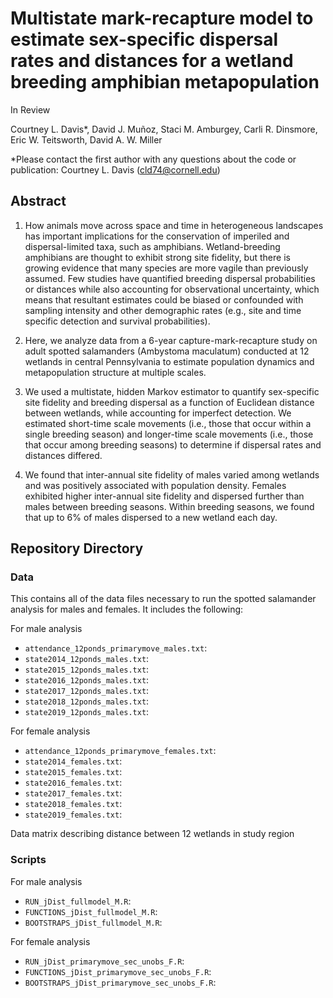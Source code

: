 # Multistate mark-recapture model to estimate sex-specific dispersal rates and distances for a wetland breeding amphibian metapopulation
In Review 

Courtney L. Davis*, David J. Muñoz, Staci M. Amburgey, Carli R. Dinsmore, Eric W. Teitsworth, David A. W. Miller

*Please contact the first author with any questions about the code or publication: Courtney L. Davis (cld74@cornell.edu)


## Abstract
1. How animals move across space and time in heterogeneous landscapes has important implications for the conservation of imperiled and dispersal-limited taxa, such as amphibians. Wetland-breeding amphibians are thought to exhibit strong site fidelity, but there is growing evidence that many species are more vagile than previously assumed. Few studies have quantified breeding dispersal probabilities or distances while also accounting for observational uncertainty, which means that resultant estimates could be biased or confounded with sampling intensity and other demographic rates (e.g., site and time specific detection and survival probabilities).

2. Here, we analyze data from a 6-year capture-mark-recapture study on adult spotted salamanders (Ambystoma maculatum) conducted at 12 wetlands in central Pennsylvania to estimate population dynamics and metapopulation structure at multiple scales. 

3. We used a multistate, hidden Markov estimator to quantify sex-specific site fidelity and breeding dispersal as a function of Euclidean distance between wetlands, while accounting for imperfect detection. We estimated short-time scale movements (i.e., those that occur within a single breeding season) and longer-time scale movements (i.e., those that occur among breeding seasons) to determine if dispersal rates and distances differed. 

4. We found that inter-annual site fidelity of males varied among wetlands and was positively associated with population density. Females exhibited higher inter-annual site fidelity and dispersed further than males between breeding seasons. Within breeding seasons, we found that up to 6% of males dispersed to a new wetland each day. 

## Repository Directory

### Data
This contains all of the data files necessary to run the spotted salamander analysis for males and females. It includes the following:

For male analysis
- `attendance_12ponds_primarymove_males.txt`:
- `state2014_12ponds_males.txt`:
- `state2015_12ponds_males.txt`:
- `state2016_12ponds_males.txt`:
- `state2017_12ponds_males.txt`:
- `state2018_12ponds_males.txt`:
- `state2019_12ponds_males.txt`:

For female analysis
- `attendance_12ponds_primarymove_females.txt`:
- `state2014_females.txt`:
- `state2015_females.txt`:
- `state2016_females.txt`:
- `state2017_females.txt`:
- `state2018_females.txt`:
- `state2019_females.txt`:

Data matrix describing distance between 12 wetlands in study region

### Scripts 
For male analysis
- `RUN_jDist_fullmodel_M.R`:
- `FUNCTIONS_jDist_fullmodel_M.R`:
- `BOOTSTRAPS_jDist_fullmodel_M.R`:

For female analysis
- `RUN_jDist_primarymove_sec_unobs_F.R`:
- `FUNCTIONS_jDist_primarymove_sec_unobs_F.R`:
- `BOOTSTRAPS_jDist_primarymove_sec_unobs_F.R`:


